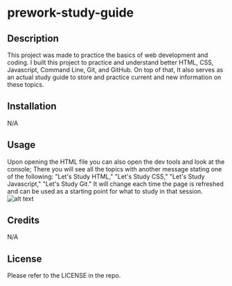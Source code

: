 # prework-study-guide

## Description

This project was made to practice the basics of web development and coding. I built this project to practice and understand better HTML, CSS, Javascript, Command Line, Git, and GitHub. On top of that, It also serves as an actual study guide to store and practice current and new information on these topics.

## Installation

N/A

## Usage

Upon opening the HTML file you can also open the dev tools and look at the console; There you will see all the topics with another message stating one of the following: "Let's Study HTML," "Let's Study CSS," "Let's Study Javascript," "Let's Study Git." It will change each time the page is refreshed and can be used as a starting point for what to study in that session.
![alt text](assets/images/screenshot.png)

## Credits

N/A

## License

Please refer to the LICENSE in the repo.
